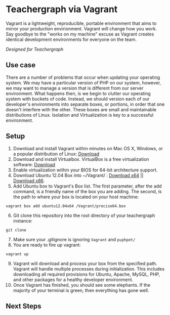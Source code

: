 Teachergraph via Vagrant
====================

Vagrant is a lightweight, reproducible, portable environment that aims to mirror your production envirionment. Vagrant will change how you work. Say goodbye to the "works on my machine" excuse as Vagrant creates identical development environments for everyone on the team. 

*Designed for Teachergraph*

Use case
--------
There are a number of problems that occur when updating your operating system. We may have a particular version of PHP on our system, however, we may want to manage a version that is different from our server environment. What happens then, is we begin to clutter our operating system with buckets of code. Instead, we should version each of our developer's environments into separate boxes, or portions, in order that one doesn't interfere with the other. These boxes are small and maintainable distributions of Linux. Isolation and Virtualization is key to a successful environment.

Setup
-----
1. Download and install Vagrant within minutes on Mac OS X, Windows, or a popular distribution of Linux: [Download](http://www.vagrantup.com/downloads.html)
2. Download and install Virtualbox. VirtualBox is a free virtualization software: [Download](https://www.virtualbox.org/wiki/Downloads)
3. Enable virtualization within your BIOS for 64-bit architecture support.
4. Download Ubuntu 12.04 Box into ~/Vagrant/ : [Download x64](http://files.vagrantup.com/precise64.box) || [Download x86](http://files.vagrantup.com/precise32.box). 
5. Add Ubuntu box to Vagrant's Box list. The first parameter, after the add command, is a friendly name of the box you are adding. The second, is the path to where your box is located on your host machine:
``` 
vagrant box add ubuntu12.04x64 /Vagrant/precise64.box
```
6. Git clone this repository into the root directory of your teachergraph instance:
```
git clone
```
7. Make sure your .gitignore is ignoring `Vagrant` and `puphpet/`
8. You are ready to fire up vagrant:
```
vagrant up
```
9. Vagrant will download and process your box from the specified path. Vagrant will handle multiple processes during initialization. This includes downloading all required provisions for Ubuntu, Apache, MySQL, PHP, and other packages for a healthy developer environment.
10. Once Vagrant has finished, you should see some elephants. If the majority of your terminal is green, then everything has gone well.

Next Steps
----------

